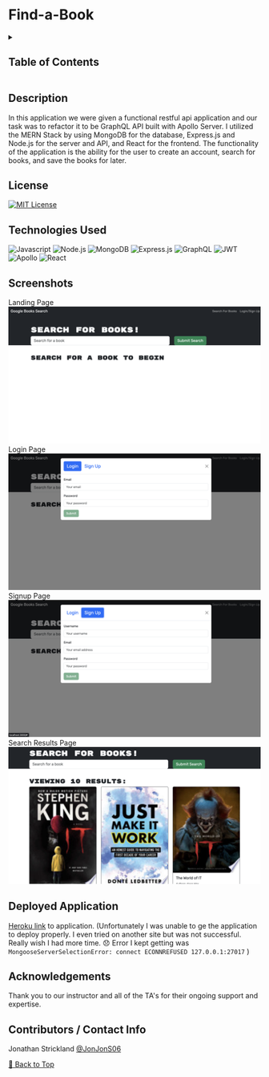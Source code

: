 # Find-a-Book

<details>
    <summary><h2>Table of Contents</h2></summary>

- [Find-a-Book](#find-a-book)
  - [Description](#description)
  - [License](#license)
  - [Technologies Used](#technologies-used)
  - [Screenshots](#screenshots)
  - [Deployed Application](#deployed-application)
  - [Acknowledgements](#acknowledgements)
  - [Contributors / Contact Info](#contributors--contact-info)

</details>

## Description

In this application we were given a functional restful api application and our task was to refactor it to be GraphQL API built with Apollo Server. I utilized the MERN Stack by using MongoDB for the database, Express.js and Node.js for the server and API, and React for the frontend. The functionality of the application is the ability for the user to create an account, search for books, and save the books for later.

## License

[![MIT License](https://img.shields.io/badge/License-MIT-yellow.svg)](https://opensource.org/licenses/MIT)

## Technologies Used

![Javascript](https://img.shields.io/badge/JavaScript-F7DF1E?style=for-the-badge&logo=javascript&logoColor=black) ![Node.js](https://img.shields.io/badge/Node.js-43853D?style=for-the-badge&logo=node.js&logoColor=white) ![MongoDB](https://img.shields.io/badge/MongoDB-005C84?style=for-the-badge&logo=mongodb&logoColor=white) ![Express.js](https://img.shields.io/badge/express.js-%23404d59.svg?style=for-the-badge&logo=express&logoColor=%2361DAFB) ![GraphQL](https://img.shields.io/badge/GraphQL-FF00FF?style=for-the-badge&logo=GraphQL)
![JWT](https://img.shields.io/badge/JWT-cyan?style=for-the-badge) ![Apollo](https://img.shields.io/badge/Apollo-000000?style=for-the-badge) ![React](https://img.shields.io/badge/React-white?style=for-the-badge&logo=React)

## Screenshots

Landing Page ![image](client/public/landingPage.png) Login Page ![image](client/public/login.png) Signup Page ![image](client/public/signup.png) Search Results Page ![image](client/public/searchResults.png)

## Deployed Application

[Heroku link](https://vast-scrubland-90921-2deb99496272.herokuapp.com/) to application. (Unfortunately I was unable to ge the application to deploy properly. I even tried on another site but was not successful. Really wish I had more time. 😞 Error I kept getting was `MongooseServerSelectionError: connect ECONNREFUSED 127.0.0.1:27017` )

## Acknowledgements

Thank you to our instructor and all of the TA's for their ongoing support and expertise.

## Contributors / Contact Info

Jonathan Strickland [@JonJonS06](https://github.com/JonJonS06)

[🔼 Back to Top](#find-a-book)
